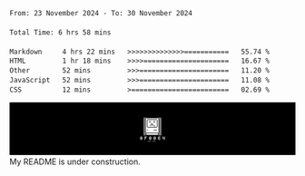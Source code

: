 <!--START_SECTION:waka-->

```txt
From: 23 November 2024 - To: 30 November 2024

Total Time: 6 hrs 58 mins

Markdown     4 hrs 22 mins   >>>>>>>>>>>>>>===========   55.74 %
HTML         1 hr 18 mins    >>>>=====================   16.67 %
Other        52 mins         >>>======================   11.20 %
JavaScript   52 mins         >>>======================   11.08 %
CSS          12 mins         >========================   02.69 %
```

<!--END_SECTION:waka-->

<img src="https://raw.githubusercontent.com/n3xta/image-hosting/main/img/202411032331174.png"/>
My README is under construction. 
